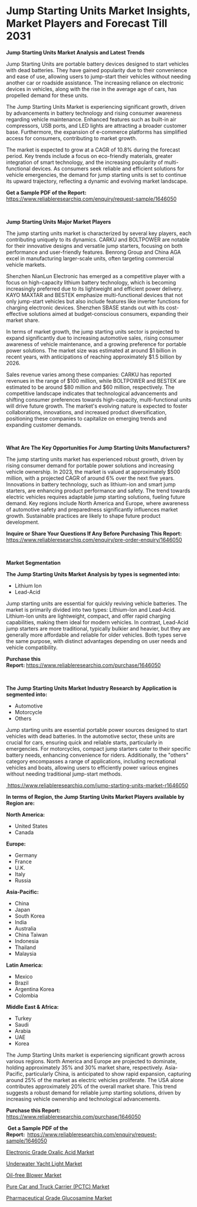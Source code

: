 <p><h1>Jump Starting Units Market Insights, Market Players and Forecast Till 2031</h1></p><p><strong>Jump Starting Units Market Analysis and Latest Trends</strong></p>
<p><p>Jump Starting Units are portable battery devices designed to start vehicles with dead batteries. They have gained popularity due to their convenience and ease of use, allowing users to jump-start their vehicles without needing another car or roadside assistance. The increasing reliance on electronic devices in vehicles, along with the rise in the average age of cars, has propelled demand for these units.</p><p>The Jump Starting Units Market is experiencing significant growth, driven by advancements in battery technology and rising consumer awareness regarding vehicle maintenance. Enhanced features such as built-in air compressors, USB ports, and LED lights are attracting a broader customer base. Furthermore, the expansion of e-commerce platforms has simplified access for consumers, contributing to market growth.</p><p>The market is expected to grow at a CAGR of 10.8% during the forecast period. Key trends include a focus on eco-friendly materials, greater integration of smart technology, and the increasing popularity of multi-functional devices. As consumers seek reliable and efficient solutions for vehicle emergencies, the demand for jump starting units is set to continue its upward trajectory, reflecting a dynamic and evolving market landscape.</p></p>
<p><strong>Get a Sample PDF of the Report:&nbsp;</strong> <a href="https://www.reliableresearchiq.com/enquiry/request-sample/1646050?utm_campaign=1569&utm_medium=2&utm_source=Github&utm_content=ia&utm_term=30102024&utm_id=jump-starting-units">https://www.reliableresearchiq.com/enquiry/request-sample/1646050</a></p>
<p>&nbsp;</p>
<p><strong>Jump Starting Units Major Market Players</strong></p>
<p><p>The jump starting units market is characterized by several key players, each contributing uniquely to its dynamics. CARKU and BOLTPOWER are notable for their innovative designs and versatile jump starters, focusing on both performance and user-friendly features. Benrong Group and China AGA excel in manufacturing larger-scale units, often targeting commercial vehicle markets.</p><p>Shenzhen NianLun Electronic has emerged as a competitive player with a focus on high-capacity lithium battery technology, which is becoming increasingly preferred due to its lightweight and efficient power delivery. KAYO MAXTAR and BESTEK emphasize multi-functional devices that not only jump-start vehicles but also include features like inverter functions for charging electronic devices. Shenzhen SBASE stands out with its cost-effective solutions aimed at budget-conscious consumers, expanding their market share.</p><p>In terms of market growth, the jump starting units sector is projected to expand significantly due to increasing automotive sales, rising consumer awareness of vehicle maintenance, and a growing preference for portable power solutions. The market size was estimated at around $1 billion in recent years, with anticipations of reaching approximately $1.5 billion by 2026.</p><p>Sales revenue varies among these companies: CARKU has reported revenues in the range of $100 million, while BOLTPOWER and BESTEK are estimated to be around $80 million and $60 million, respectively. The competitive landscape indicates that technological advancements and shifting consumer preferences towards high-capacity, multi-functional units will drive future growth. The market's evolving nature is expected to foster collaborations, innovations, and increased product diversification, positioning these companies to capitalize on emerging trends and expanding customer demands.</p></p>
<p>&nbsp;</p>
<p><strong>What Are The Key Opportunities For Jump Starting Units Manufacturers?</strong></p>
<p><p>The jump starting units market has experienced robust growth, driven by rising consumer demand for portable power solutions and increasing vehicle ownership. In 2023, the market is valued at approximately $500 million, with a projected CAGR of around 6% over the next five years. Innovations in battery technology, such as lithium-ion and smart jump starters, are enhancing product performance and safety. The trend towards electric vehicles requires adaptable jump starting solutions, fueling future demand. Key regions include North America and Europe, where awareness of automotive safety and preparedness significantly influences market growth. Sustainable practices are likely to shape future product development.</p></p>
<p><strong>Inquire or Share Your Questions If Any Before Purchasing This Report:</strong> <a href="https://www.reliableresearchiq.com/enquiry/pre-order-enquiry/1646050?utm_campaign=1569&utm_medium=2&utm_source=Github&utm_content=ia&utm_term=30102024&utm_id=jump-starting-units">https://www.reliableresearchiq.com/enquiry/pre-order-enquiry/1646050</a></p>
<p>&nbsp;</p>
<p><strong>Market Segmentation</strong></p>
<p><strong>The Jump Starting Units Market Analysis by types is segmented into:</strong></p>
<p><ul><li>Lithium Ion</li><li>Lead-Acid</li></ul></p>
<p><p>Jump starting units are essential for quickly reviving vehicle batteries. The market is primarily divided into two types: Lithium-Ion and Lead-Acid. Lithium-Ion units are lightweight, compact, and offer rapid charging capabilities, making them ideal for modern vehicles. In contrast, Lead-Acid jump starters are more traditional, typically bulkier and heavier, but they are generally more affordable and reliable for older vehicles. Both types serve the same purpose, with distinct advantages depending on user needs and vehicle compatibility.</p></p>
<p><strong>Purchase this Report:&nbsp;</strong><a href="https://www.reliableresearchiq.com/purchase/1646050?utm_campaign=1569&utm_medium=2&utm_source=Github&utm_content=ia&utm_term=30102024&utm_id=jump-starting-units">https://www.reliableresearchiq.com/purchase/1646050</a></p>
<p>&nbsp;</p>
<p><strong>The Jump Starting Units Market Industry Research by Application is segmented into:</strong></p>
<p><ul><li>Automotive</li><li>Motorcycle</li><li>Others</li></ul></p>
<p><p>Jump starting units are essential portable power sources designed to start vehicles with dead batteries. In the automotive sector, these units are crucial for cars, ensuring quick and reliable starts, particularly in emergencies. For motorcycles, compact jump starters cater to their specific battery needs, enhancing convenience for riders. Additionally, the "others" category encompasses a range of applications, including recreational vehicles and boats, allowing users to efficiently power various engines without needing traditional jump-start methods.</p></p>
<p><a href="https://www.reliableresearchiq.com/jump-starting-units-market-r1646050?utm_campaign=1569&utm_medium=2&utm_source=Github&utm_content=ia&utm_term=30102024&utm_id=jump-starting-units">&nbsp;https://www.reliableresearchiq.com/jump-starting-units-market-r1646050</a></p>
<p><strong>In terms of Region, the Jump Starting Units Market Players available by Region are:</strong></p>
<p>
    <p> <strong> North America: </strong>
        <ul>
            <li>United States</li>
            <li>Canada</li>
        </ul>
        </p> 
    <p> <strong> Europe: </strong>
        <ul>
            <li>Germany</li>
            <li>France</li>
            <li>U.K.</li>
            <li>Italy</li>
            <li>Russia</li>
        </ul>
        </p> 
    <p> <strong> Asia-Pacific: </strong>
        <ul>
            <li>China</li>
            <li>Japan</li>
            <li>South Korea</li>
            <li>India</li>
            <li>Australia</li>
            <li>China Taiwan</li>
            <li>Indonesia</li>
            <li>Thailand</li>
            <li>Malaysia</li>
        </ul>
        </p> 
    <p> <strong> Latin America: </strong>
        <ul>
            <li>Mexico</li>
            <li>Brazil</li>
            <li>Argentina Korea</li>
            <li>Colombia</li>
        </ul>
        </p> 
    <p> <strong> Middle East & Africa: </strong>
        <ul>
            <li>Turkey</li>
            <li>Saudi</li>
            <li>Arabia</li>
            <li>UAE</li>
            <li>Korea</li>
        </ul>
    </p>
    </p>
<p><p>The Jump Starting Units market is experiencing significant growth across various regions. North America and Europe are projected to dominate, holding approximately 35% and 30% market share, respectively. Asia-Pacific, particularly China, is anticipated to show rapid expansion, capturing around 25% of the market as electric vehicles proliferate. The USA alone contributes approximately 20% of the overall market share. This trend suggests a robust demand for reliable jump starting solutions, driven by increasing vehicle ownership and technological advancements.</p></p>
<p><strong>Purchase this Report: </strong><a href="https://www.reliableresearchiq.com/purchase/1646050?utm_campaign=1569&utm_medium=2&utm_source=Github&utm_content=ia&utm_term=30102024&utm_id=jump-starting-units">https://www.reliableresearchiq.com/purchase/1646050</a></p>
<p>&nbsp;<strong>Get a Sample PDF of the Report:&nbsp;&nbsp;</strong><a href="https://www.reliableresearchiq.com/enquiry/request-sample/1646050?utm_campaign=1569&utm_medium=2&utm_source=Github&utm_content=ia&utm_term=30102024&utm_id=jump-starting-units">https://www.reliableresearchiq.com/enquiry/request-sample/1646050</a></p>
<p><strong></strong></p>
<p><p><a href="https://www.linkedin.com/pulse/charting-future-comprehensive-analysis-global-electronic-grade-ix0hf?utm_campaign=1569&utm_medium=2&utm_source=Github&utm_content=ia&utm_term=30102024&utm_id=jump-starting-units">Electronic Grade Oxalic Acid Market</a></p><p><a href="https://www.linkedin.com/pulse/strategic-roadmap-global-underwater-yacht-light-market-insights-tk3tf?utm_campaign=1569&utm_medium=2&utm_source=Github&utm_content=ia&utm_term=30102024&utm_id=jump-starting-units">Underwater Yacht Light Market</a></p><p><a href="https://www.linkedin.com/pulse/investing-oil-free-blower-market-trends-leading-products-regional-mmcyf?utm_campaign=1569&utm_medium=2&utm_source=Github&utm_content=ia&utm_term=30102024&utm_id=jump-starting-units">Oil-free Blower Market</a></p><p><a href="https://www.linkedin.com/pulse/global-pure-car-truck-carrier-pctc-market-analysis-key-trends-xmyzf?utm_campaign=1569&utm_medium=2&utm_source=Github&utm_content=ia&utm_term=30102024&utm_id=jump-starting-units">Pure Car and Truck Carrier (PCTC) Market</a></p><p><a href="https://www.linkedin.com/pulse/future-trends-global-pharmaceutical-grade-glucosamine-market-ykptf?utm_campaign=1569&utm_medium=2&utm_source=Github&utm_content=ia&utm_term=30102024&utm_id=jump-starting-units">Pharmaceutical Grade Glucosamine Market</a></p></p>